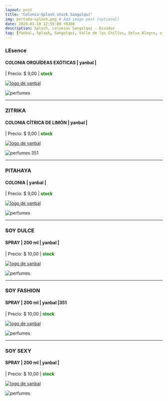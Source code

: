 ```yaml
---
layout: post
title: "Colonia-Splash stock Sangolquí"
img: portada-splash.png # Add image post (optional)
date: 2020-01-18 12:55:00 +0300
description: Splash, colonias Sangolquí - Ecuador
tag: [Yanbal, Splash, Sangolquí, Valle de los Chillos, Selva Alegre, stock]
---
```


### LEsence 
#### COLONIA ORQUÍDEAS EXÓTICAS | yanbal  |
| Precio: $ 9,00  | <b style='color:green'> stock </b>

[logo]: https://raw.githubusercontent.com/Betty-C/bef/gh-pages/assets/img/linkw.jpg
[ORQUIDEAS]: https://api.whatsapp.com/send?phone=593995957267&text=%C2%A1Hola!%20Me%20interesa%20este%20producto%20-%3E%20Colonia%20Pitahaya%20-%20yanbal "clic para abrir chat de whatsapp"
[![logo de yanbal][logo]][ORQUIDEAS]

![perfumes](https://res.cloudinary.com/dpky6fcf6/image/upload/c_scale,h_445,w_176/v1610999296/Blog-Betty/splash/splash-orquideas_qnhnfm.png)

* * *

### ZITRIKA
#### COLONIA CÍTRICA DE LIMÓN | yanbal  |
| Precio: $ 9,00  | <b style='color:green'> stock </b>

[logo]: https://raw.githubusercontent.com/Betty-C/bef/gh-pages/assets/img/linkw.jpg
[ZITRIKA]: https://api.whatsapp.com/send?phone=593995957267&text=%C2%A1Hola!%20Me%20interesa%20este%20producto%20-%3E%20Colonia%20Pitahaya%20-%20yanbal "clic para abrir chat de whatsapp"
[![logo de yanbal][logo]][ZITRIKA]

![perfumes](https://res.cloudinary.com/dpky6fcf6/image/upload/c_scale,h_360,w_150/v1610999297/Blog-Betty/splash/splash-zitrika_v3a1s8.png)
351
* * *

### PITAHAYA
#### COLONIA  | yanbal  |
| Precio: $ 9,00  | <b style='color:green'> stock </b>

[logo]: https://raw.githubusercontent.com/Betty-C/bef/gh-pages/assets/img/linkw.jpg
[PITAHAYA]: https://api.whatsapp.com/send?phone=593995957267&text=%C2%A1Hola!%20Me%20interesa%20este%20producto%20-%3E%20Colonia%20Pitahaya%20-%20yanbal "clic para abrir chat de whatsapp"
[![logo de yanbal][logo]][PITAHAYA]


![perfumes](https://res.cloudinary.com/dpky6fcf6/image/upload/c_scale,h_280,w_200/v1610999595/Blog-Betty/splash/splash-pitahaya_bb5fyk.png)

* * *

### SOY DULCE
#### SPRAY  |  200 ml  | yanbal  |
| Precio: $ 10,00  | <b style='color:green'> stock </b>

[logo]: https://raw.githubusercontent.com/Betty-C/bef/gh-pages/assets/img/linkw.jpg
[DULCE]:  https://api.whatsapp.com/send?phone=593995957267&text=%C2%A1Hola!%20Me%20interesa%20este%20producto%20-%3E%20Spray%20soy%20DULCE%20-%20yanbal "clic para abrir chat de whatsapp"
[![logo de yanbal][logo]][DULCE]

![perfumes](https://res.cloudinary.com/dpky6fcf6/image/upload/c_scale,h_350,w_110/v1610999391/Blog-Betty/splash/splash-dulce_xowbrb.png)

* * *

### SOY FASHION
#### SPRAY  |  200 ml  | yanbal  |351
| Precio: $ 10,00  | <b style='color:green'> stock </b>

[logo]: https://raw.githubusercontent.com/Betty-C/bef/gh-pages/assets/img/linkw.jpg
[FASHION]:  https://api.whatsapp.com/send?phone=593995957267&text=%C2%A1Hola!%20Me%20interesa%20este%20producto%20-%3E%20Spray%20soy%20FASHION%20-%20yanbal "clic para abrir chat de whatsapp"
[![logo de yanbal][logo]][FASHION]

![perfumes](https://res.cloudinary.com/dpky6fcf6/image/upload/c_scale,h_400,w_110/v1610999392/Blog-Betty/splash/splash-fashionc_mbhnuu.png)

* * *

### SOY SEXY
#### SPRAY  |  200 ml  | yanbal  |
| Precio: $ 10,00  | <b style='color:green'> stock </b>

[logo]: https://raw.githubusercontent.com/Betty-C/bef/gh-pages/assets/img/linkw.jpg
[SEXY]:  https://api.whatsapp.com/send?phone=593995957267&text=%C2%A1Hola!%20Me%20interesa%20este%20producto%20-%3E%20Spray%20soy%20SEXY%20-%20yanbal "clic para abrir chat de whatsapp"
[![logo de yanbal][logo]][SEXY]

![perfumes](https://res.cloudinary.com/dpky6fcf6/image/upload/c_scale,h_300,w_110/v1610999296/Blog-Betty/splash/splash-sexy_eah1im.png)




